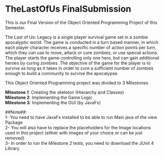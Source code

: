 # TheLastOfUs FinalSubmission

This is our Final Version of the Object Oriented Programming Project of this Semester. <br />

The Last of Us: Legacy is a single player survival game set in a zombie apocalyptic world. The game is conducted in a turn based manner, in which each player character receives a specific number of action points per turn, which they can use to move, attack or cure zombies, or use special actions. The player starts the game controlling only one hero, but can gain additional heroes by curing zombies. The objective of the game for the player is to survive as long as it takes in order to cure a sufficient number of zombies enough to build a community to survive the apocalypse.

This Object Oriented Programming project was divided to 3 Milestones <br />

**Milestone 1**: Creating the skeleton (Hierarchy and Classes) <br />
**Milestone 2**: Implementing the Game Logic <br />
**Milestone 3**: Implementing the GUI (by JavaFx) <br />
 

##Note##:  <br />
1- You need to have JavaFx installed to be able to run Main.java of the view Package <br />
2- You will also have to replace the placeholders for the Image locations used in this project (either with images of your choice or can be just removed) <br />
3- In order to run the Milestone 2 tests, you need to download the JUnit 4 Library 

